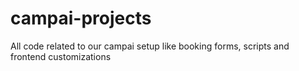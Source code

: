 # campai-projects
All code related to our campai setup like booking forms, scripts and frontend customizations
